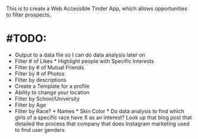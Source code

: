 This is to create a Web Accessible Tinder App, which allows opportunities to
filter prospects.

#TODO:
=
  *   Output to a data file so I can do data analysis later on
  *   Filter # of Likes 
    *   Highlight people with Specific Interests
  *   Filter by # of Mutual Friends
  *   Filter by # of Photos
  *   Filter by descriptions
  *   Create a Template for a profile
  *   Ability to change your location
  *   Filter by School/University
  *   Filter by Age
  *   Filter by Race?
    *   Names
    *   Skin Color
    *   Do data analysis to find which girls of a specific race have X as an
      interest? Look up that blog post that detailed the process that company
      that does Instagram marketing used to find user genders